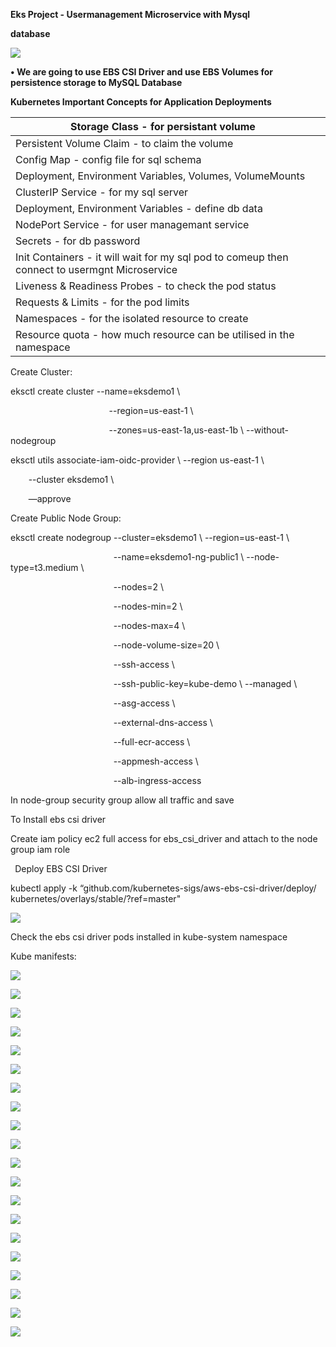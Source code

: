 ﻿**Eks Project - Usermanagement Microservice with Mysql** 

**database** 

![](Aspose.Words.6ad430fd-d958-4e82-b2c6-68835dc267e9.001.jpeg)

**• We are going to use EBS CSI Driver and use EBS Volumes for persistence storage to MySQL Database** 

**Kubernetes Important Concepts for Application Deployments** 



|Storage Class  - for persistant volume||
| - | :- |
|Persistent Volume Claim - to claim the volume||
|Config Map - config file for sql schema||
|Deployment, Environment Variables, Volumes, VolumeMounts||
|ClusterIP Service - for my sql server||
|Deployment, Environment Variables  - define db data||
|NodePort Service - for user managemant service||
|Secrets - for db password||
|Init Containers - it will wait for my sql pod to comeup then connect to usermgnt Microservice||
|Liveness & Readiness Probes - to check the pod status||
|Requests & Limits - for the pod limits||
|Namespaces - for the isolated resource to create||
|Resource quota - how much resource can be utilised in the namespace||

Create Cluster:

eksctl create cluster --name=eksdemo1 \

`                      `--region=us-east-1 \

`                      `--zones=us-east-1a,us-east-1b \                       --without-nodegroup 

eksctl utils associate-iam-oidc-provider \     --region us-east-1 \

`    `--cluster eksdemo1 \

`    `—approve

Create Public Node Group:   

eksctl create nodegroup --cluster=eksdemo1 \                        --region=us-east-1 \

`                       `--name=eksdemo1-ng-public1 \                        --node-type=t3.medium \

`                       `--nodes=2 \

`                       `--nodes-min=2 \

`                       `--nodes-max=4 \

`                       `--node-volume-size=20 \

`                       `--ssh-access \

`                       `--ssh-public-key=kube-demo \                        --managed \

`                       `--asg-access \

`                       `--external-dns-access \

`                       `--full-ecr-access \

`                       `--appmesh-access \

`                       `--alb-ingress-access 

In node-group security group allow all traffic and save

To Install ebs csi driver 

Create iam policy ec2 full access for ebs\_csi\_driver and attach to the node group iam role 

` `Deploy EBS CSI Driver

kubectl apply -k “github.com/kubernetes-sigs/aws-ebs-csi-driver/deploy/ kubernetes/overlays/stable/?ref=master"

![](Aspose.Words.6ad430fd-d958-4e82-b2c6-68835dc267e9.002.png)

Check the ebs csi driver pods installed in kube-system namespace

Kube manifests: 

![](Aspose.Words.6ad430fd-d958-4e82-b2c6-68835dc267e9.003.jpeg)

![](Aspose.Words.6ad430fd-d958-4e82-b2c6-68835dc267e9.004.png)

![](Aspose.Words.6ad430fd-d958-4e82-b2c6-68835dc267e9.005.png)

![](Aspose.Words.6ad430fd-d958-4e82-b2c6-68835dc267e9.006.png)

![](Aspose.Words.6ad430fd-d958-4e82-b2c6-68835dc267e9.007.jpeg)

![](Aspose.Words.6ad430fd-d958-4e82-b2c6-68835dc267e9.008.jpeg)

![](Aspose.Words.6ad430fd-d958-4e82-b2c6-68835dc267e9.009.png)

![](Aspose.Words.6ad430fd-d958-4e82-b2c6-68835dc267e9.010.png)

![](Aspose.Words.6ad430fd-d958-4e82-b2c6-68835dc267e9.011.jpeg)

![](Aspose.Words.6ad430fd-d958-4e82-b2c6-68835dc267e9.012.jpeg)

![](Aspose.Words.6ad430fd-d958-4e82-b2c6-68835dc267e9.013.jpeg)

![](Aspose.Words.6ad430fd-d958-4e82-b2c6-68835dc267e9.014.jpeg)

![](Aspose.Words.6ad430fd-d958-4e82-b2c6-68835dc267e9.015.jpeg)

![](Aspose.Words.6ad430fd-d958-4e82-b2c6-68835dc267e9.016.jpeg)

![](Aspose.Words.6ad430fd-d958-4e82-b2c6-68835dc267e9.017.jpeg)

![](Aspose.Words.6ad430fd-d958-4e82-b2c6-68835dc267e9.018.jpeg)

![](Aspose.Words.6ad430fd-d958-4e82-b2c6-68835dc267e9.019.jpeg)

![](Aspose.Words.6ad430fd-d958-4e82-b2c6-68835dc267e9.020.jpeg)

![](Aspose.Words.6ad430fd-d958-4e82-b2c6-68835dc267e9.021.jpeg)

![](Aspose.Words.6ad430fd-d958-4e82-b2c6-68835dc267e9.022.jpeg)
